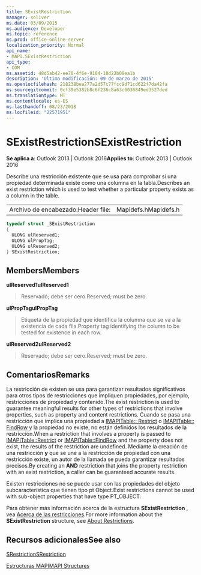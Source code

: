 ```yaml
---
title: SExistRestriction
manager: soliver
ms.date: 03/09/2015
ms.audience: Developer
ms.topic: reference
ms.prod: office-online-server
localization_priority: Normal
api_name:
- MAPI.SExistRestriction
api_type:
- COM
ms.assetid: 48d5ab42-ee70-4f6e-9184-18d22b08ea1b
description: 'Última modificación: 09 de marzo de 2015'
ms.openlocfilehash: 218238bea277a2d57c77fcc9d71cd622f7da42fa
ms.sourcegitcommit: 0cf39e5382b8c6f236c8a63c6036849ed3527ded
ms.translationtype: MT
ms.contentlocale: es-ES
ms.lasthandoff: 08/23/2018
ms.locfileid: "22571951"
---
```

# <a name="sexistrestriction"></a><span data-ttu-id="265dd-103">SExistRestriction</span><span class="sxs-lookup"><span data-stu-id="265dd-103">SExistRestriction</span></span>

  
  
<span data-ttu-id="265dd-104">**Se aplica a**: Outlook 2013 | Outlook 2016</span><span class="sxs-lookup"><span data-stu-id="265dd-104">**Applies to**: Outlook 2013 | Outlook 2016</span></span> 
  
<span data-ttu-id="265dd-105">Describe una restricción existente que se usa para comprobar si una propiedad determinada existe como una columna en la tabla.</span><span class="sxs-lookup"><span data-stu-id="265dd-105">Describes an exist restriction which is used to test whether a particular property exists as a column in the table.</span></span> 
  
|||
|:-----|:-----|
|<span data-ttu-id="265dd-106">Archivo de encabezado:</span><span class="sxs-lookup"><span data-stu-id="265dd-106">Header file:</span></span>  <br/> |<span data-ttu-id="265dd-107">Mapidefs.h</span><span class="sxs-lookup"><span data-stu-id="265dd-107">Mapidefs.h</span></span>  <br/> |
   
```cpp
typedef struct _SExistRestriction
{
  ULONG ulReserved1;
  ULONG ulPropTag;
  ULONG ulReserved2;
} SExistRestriction;

```

## <a name="members"></a><span data-ttu-id="265dd-108">Members</span><span class="sxs-lookup"><span data-stu-id="265dd-108">Members</span></span>

 <span data-ttu-id="265dd-109">**ulReserved1**</span><span class="sxs-lookup"><span data-stu-id="265dd-109">**ulReserved1**</span></span>
  
> <span data-ttu-id="265dd-110">Reservado; debe ser cero.</span><span class="sxs-lookup"><span data-stu-id="265dd-110">Reserved; must be zero.</span></span> 
    
 <span data-ttu-id="265dd-111">**ulPropTag**</span><span class="sxs-lookup"><span data-stu-id="265dd-111">**ulPropTag**</span></span>
  
> <span data-ttu-id="265dd-112">Etiqueta de la propiedad que identifica la columna que se va a la existencia de cada fila.</span><span class="sxs-lookup"><span data-stu-id="265dd-112">Property tag identifying the column to be tested for existence in each row.</span></span>
    
 <span data-ttu-id="265dd-113">**ulReserved2**</span><span class="sxs-lookup"><span data-stu-id="265dd-113">**ulReserved2**</span></span>
  
> <span data-ttu-id="265dd-114">Reservado; debe ser cero.</span><span class="sxs-lookup"><span data-stu-id="265dd-114">Reserved; must be zero.</span></span>
    
## <a name="remarks"></a><span data-ttu-id="265dd-115">Comentarios</span><span class="sxs-lookup"><span data-stu-id="265dd-115">Remarks</span></span>

<span data-ttu-id="265dd-116">La restricción de existen se usa para garantizar resultados significativos para otros tipos de restricciones que impliquen propiedades, por ejemplo, restricciones de propiedad y contenido.</span><span class="sxs-lookup"><span data-stu-id="265dd-116">The exist restriction is used to guarantee meaningful results for other types of restrictions that involve properties, such as property and content restrictions.</span></span> <span data-ttu-id="265dd-117">Cuando se pasa una restricción que implica una propiedad a [IMAPITable:: Restrict](imapitable-restrict.md) o [IMAPITable:: FindRow](imapitable-findrow.md) y la propiedad no existe, no están definidos los resultados de la restricción.</span><span class="sxs-lookup"><span data-stu-id="265dd-117">When a restriction that involves a property is passed to [IMAPITable::Restrict](imapitable-restrict.md) or [IMAPITable::FindRow](imapitable-findrow.md) and the property does not exist, the results of the restriction are undefined.</span></span> <span data-ttu-id="265dd-118">Mediante la creación de una restricción **y** que se une a la restricción de propiedad con una restricción existe, un autor de la llamada se pueda garantizar resultados precisos.</span><span class="sxs-lookup"><span data-stu-id="265dd-118">By creating an **AND** restriction that joins the property restriction with an exist restriction, a caller can be guaranteed accurate results.</span></span> 
  
<span data-ttu-id="265dd-119">Existen restricciones no se puede usar con las propiedades del objeto subcaracterística que tienen tipo pt Object.</span><span class="sxs-lookup"><span data-stu-id="265dd-119">Exist restrictions cannot be used with sub-object properties that have type PT_OBJECT.</span></span> 
  
<span data-ttu-id="265dd-120">Para obtener más información acerca de la estructura **SExistRestriction** , vea [Acerca de las restricciones](about-restrictions.md).</span><span class="sxs-lookup"><span data-stu-id="265dd-120">For more information about the **SExistRestriction** structure, see [About Restrictions](about-restrictions.md).</span></span> 
  
## <a name="see-also"></a><span data-ttu-id="265dd-121">Recursos adicionales</span><span class="sxs-lookup"><span data-stu-id="265dd-121">See also</span></span>



[<span data-ttu-id="265dd-122">SRestriction</span><span class="sxs-lookup"><span data-stu-id="265dd-122">SRestriction</span></span>](srestriction.md)


[<span data-ttu-id="265dd-123">Estructuras MAPI</span><span class="sxs-lookup"><span data-stu-id="265dd-123">MAPI Structures</span></span>](mapi-structures.md)

